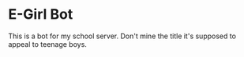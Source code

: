 # E-Girl Bot
This is a bot for my school server. Don't mine the title it's supposed to appeal to teenage boys.
